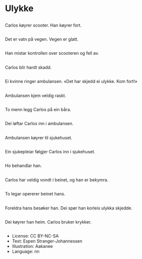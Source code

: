 # Ulykke

##
Carlos køyrer scooter. Han køyrer fort.

##
Det er vatn på vegen. Vegen er glatt.

##
Han mistar kontrollen over scooteren og fell av.

##
Carlos blir hardt skadd.

##
Ei kvinne ringer ambulansen. «Det har skjedd ei ulykke. Kom fort!»

##
Ambulansen kjem veldig raskt.

##
To menn legg Carlos på ein båra.

##
Dei løftar Carlos inn i ambulansen.

##
Ambulansen køyrer til sjukehuset.

##
Ein sjukepleiar følgjer Carlos inn i sjukehuset.

##
Ho behandlar han.

##
Carlos har veldig vondt i beinet, og han er bekymra.

##
To legar opererer beinet hans.

##
Foreldra hans besøker han. Dei spør han korleis ulykka skjedde.

##
Dei køyrer han heim. Carlos bruker krykker.

##
* License: CC BY-NC-SA
* Text: Espen Stranger-Johannessen
* Illustration: Aakanee
* Language: nn
